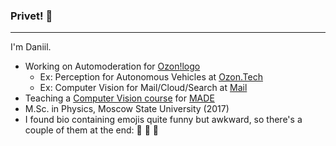### Privet! 👋
---

I'm Daniil. 

* Working on Automoderation for [Ozon](https://www.ozon.ru/)[!logo](https://apkshki.com/storage/646/icon_5dcff5ce93fb3_646_w256.png)
  * Ex: Perception for Autonomous Vehicles at [Ozon.Tech](https://ozon.dev/)
  * Ex: Computer Vision for Mail/Cloud/Search at [Mail](https://mail.ru/)
* Teaching a [Computer Vision course](https://github.com/lysukhin/MADE) for [MADE](https://data.mail.ru/)
* M.Sc. in Physics, Moscow State University (2017)
* I found bio containing emojis quite funny but awkward, so there's a couple of them at the end: 🚙 🤖 🧠
